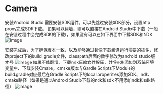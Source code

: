 # Camera
安装Android Studio 需要安装SDK组件，可以先跳过安装SDK部分，设置http proxy完成SDK下载。
如果可以翻墙，则可以直接在Android Studio中下载（一般在安装过程中会完成SDK的下载），如果没有可以在如下界面中下载SDK和NDK
![image](https://user-images.githubusercontent.com/64718289/131598846-b5cdbb72-b66b-4d87-8fa7-923555055015.png)

安装完成后，为了确保版本一致，以及能够通过镜像下载编译运行需要的插件，修改project下的build_gradle文件，classpath后面的数字修改为android studio版本号
![image](https://user-images.githubusercontent.com/64718289/131598056-7121b038-9326-4dbe-bd4d-29d18147302a.png)
如果不能翻墙，下载ndk压缩文件解压，并将ndk添加到系统环境变量中、下载安装Cmake，cmake版本与Gardle Scripts下Module的build.gradle对应最后在Gradle Scripts下的local.properities添加SDK、ndk、cmake路径（如果是通过Android Studio下载的ndk和sdk,不用添加ndk和sdk路径）
![image](https://user-images.githubusercontent.com/64718289/131598978-975b5585-8cc8-44bd-9a79-123f5ffc85bb.png)

